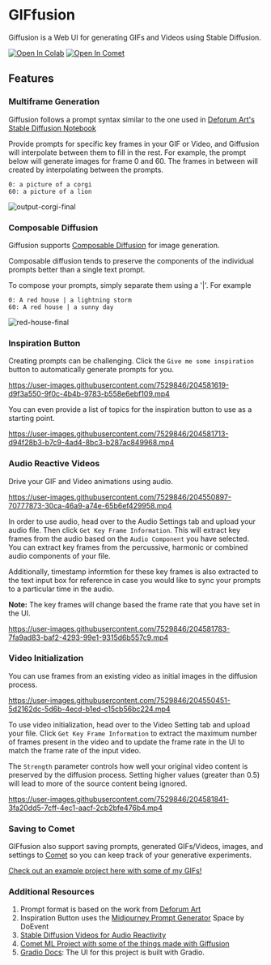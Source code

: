 # GIFfusion
Giffusion is a Web UI for generating GIFs and Videos using Stable Diffusion.

[![Open In Colab](https://colab.research.google.com/assets/colab-badge.svg)](https://colab.research.google.com/github/DN6/giffusion/blob/main/Giffusion.ipynb)
[![Open In Comet](https://custom-icon-badges.herokuapp.com/badge/comet__ml-Open_In_Comet-orange?logo=logo_comet_ml)](https://www.comet.com/team-comet-ml/giffusion/view/CzxqbNrydKqHCaYhNEnbyrpnz/panels?utm_source=tds&utm_medium=social&utm_campaign=stable_diffusion)

## Features

### Multiframe Generation

Giffusion follows a prompt syntax similar to the one used in [Deforum Art's Stable Diffusion Notebook](https://deforum.github.io/)

Provide prompts for specific key frames in your GIF or Video, and Giffusion will interpolate between them to fill in the rest. For example, the prompt below will generate images for frame 0 and 60. The frames in between will created by interpolating between the prompts.

```
0: a picture of a corgi
60: a picture of a lion
```

![output-corgi-final](https://user-images.githubusercontent.com/7529846/204506200-49f91bd1-396f-4cf1-927c-c91b885f5c4a.gif)

### Composable Diffusion

Giffusion supports [Composable Diffusion](https://energy-based-model.github.io/Compositional-Visual-Generation-with-Composable-Diffusion-Models/) for image generation.

Composable diffusion tends to preserve the components of the individual prompts better than a single text prompt.

To compose your prompts, simply separate them using a '|'. For example

```
0: A red house | a lightning storm
60: A red house | a sunny day
```

![red-house-final](https://user-images.githubusercontent.com/7529846/204506605-f1d89d99-9449-4ba6-82e0-3cc2a1f863c6.gif)

### Inspiration Button

Creating prompts can be challenging. Click the `Give me some inspiration` button to automatically generate prompts for you.

https://user-images.githubusercontent.com/7529846/204581619-d9f3a550-9f0c-4b4b-9783-b558e6ebf109.mp4

You can even provide a list of topics for the inspiration button to use as a starting point.

https://user-images.githubusercontent.com/7529846/204581713-d94f28b3-b7c9-4ad4-8bc3-b287ac849968.mp4

### Audio Reactive Videos

Drive your GIF and Video animations using audio.

https://user-images.githubusercontent.com/7529846/204550897-70777873-30ca-46a9-a74e-65b6ef429958.mp4

In order to use audio, head over to the Audio Settings tab and upload your audio file. Then click `Get Key Frame Information`. This will extract key frames from the audio based on the `Audio Component` you have selected. You can extract key frames from the percussive, harmonic or combined audio components of your file.

Additionally, timestamp informtion for these key frames is also extracted to the text input box for reference in case you would like to sync your prompts to a particular time in the audio.

**Note:** The key frames will change based the frame rate that you have set in the UI.

https://user-images.githubusercontent.com/7529846/204581783-7fa9ad83-baf2-4293-99e1-9315d6b557c9.mp4

### Video Initialization

You can use frames from an existing video as initial images in the diffusion process.

https://user-images.githubusercontent.com/7529846/204550451-5d2162dc-5d6b-4ecd-b1ed-c15cb56bc224.mp4

To use video initialization, head over to the Video Setting tab and upload your file. Click `Get Key Frame Information` to extract the maximum number of frames present in the video and to update the frame rate in the UI to match the frame rate of the input video.

The `Strength` parameter controls how well your original video content is preserved by the diffusion process. Setting higher values (greater than 0.5) will lead to more of the source content being ignored.

https://user-images.githubusercontent.com/7529846/204581841-3fa20dd5-7cff-4ec1-aacf-2cb2bfe476b4.mp4

### Saving to Comet

GIFfusion also support saving prompts, generated GIFs/Videos, images, and settings to [Comet](https://www.comet.com/site/) so you can keep track of your generative experiments.

[Check out an example project here with some of my GIFs!](https://www.comet.com/team-comet-ml/giffusion?shareable=Jf4go5RcGqryr6wq1uBudgVVS)

### Additional Resources

1. Prompt format is based on the work from [Deforum Art](https://deforum.github.io/)
2. Inspiration Button uses the [Midjourney Prompt Generator](https://huggingface.co/spaces/doevent/prompt-generator) Space by DoEvent 
3. [Stable Diffusion Videos for Audio Reactivity](https://github.com/nateraw/stable-diffusion-videos)
4. [Comet ML Project with some of the things made with Giffusion](https://www.comet.com/team-comet-ml/giffusion/view/CzxqbNrydKqHCaYhNEnbyrpnz/panels?utm_source=tds&utm_medium=social&utm_campaign=stable_diffusion)
5. [Gradio Docs](https://gradio.app/docs/): The UI for this project is built with Gradio.